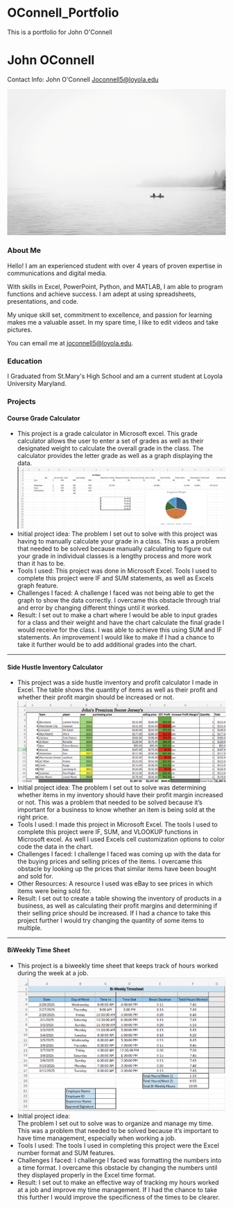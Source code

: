 # OConnell_Portfolio
This is a portfolio for John O'Connell
# John OConnell
Contact Info: John O'Connell Joconnell5@loyola.edu

![backgroundimage](/images/background_image.jpg)

### About Me 
Hello! I am an experienced student with over 4 years of proven expertise in communications and digital media. 

With skills in Excel, PowerPoint, Python, and MATLAB, I am able to program functions and achieve success. I am adept at using spreadsheets, presentations, and code. 

My unique skill set, commitment to excellence, and passion for learning makes me a valuable asset.  In my spare time, I like to edit videos and take pictures. 

You can email me at joconnell5@loyola.edu.


### Education 
I Graduated from St.Mary's High School and am a current student at Loyola University Maryland.

### Projects

#### Course Grade Calculator
 - This project is a grade calculator in Microsoft excel. This grade calculator allows the user to enter a set of grades as well as their designated weight to calculate the overall grade in the class. The calculator provides the letter grade as well as a graph displaying the data.
![screenshot1](/images/screenshot1.png)
 - Initial project idea: 
The problem I set out to solve with this project was having to manually calculate your grade in a class. This was a problem that needed to be solved because manually calculating to figure out your grade in individual classes is a lengthy process and more work than it has to be. 
 - Tools I used: 
This project was done in Microsoft Excel. Tools I used to complete this project were IF and SUM statements, as well as Excels graph feature. 
 - Challenges I faced:
A challenge I faced was not being able to get the graph to show the data correctly. I overcame this obstacle through trial and error by changing different things until it worked.
 - Result:
I set out to make a chart where I would be able to input grades for a class and their weight and have the chart calculate the final grade I would receive for the class. I was able to achieve this using SUM and IF statements. An improvement I would like to make if I had a chance to take it further would be to add additional grades into the chart. 

***

#### Side Hustle Inventory Calculator
 - This project was a side hustle inventory and profit calculator I made in Excel. The table shows the quantity of items as well as their profit and whether their profit margin should be increased or not.
![screenshot2](/images/screenshot2.png)
 - Initial project idea: 
The problem I set out to solve was determining whether items in my inventory should have their profit margin increased or not. This was a problem that needed to be solved because it’s important for a business to know whether an item is being sold at the right price.
 - Tools I used: 
I made this project in Microsoft Excel. The tools I used to complete this project were IF, SUM, and VLOOKUP functions in Microsoft excel. As well I used Excels cell customization options to color code the data in the chart. 
 - Challenges I faced:
I challenge I faced was coming up with the data for the buying prices and selling prices of the items. I overcame this obstacle by looking up the prices that similar items have been bought and sold for.
 - Other Resources: 
A resource I used was eBay to see prices in which items were being sold for. 
 - Result:
I set out to create a table showing the inventory of products in a business, as well as calculating their profit margins and determining if their selling price should be increased. If I had a chance to take this project further I would try changing the quantity of some items to multiple. 

***

#### BiWeekly Time Sheet
 - This project is a biweekly time sheet that keeps track of hours worked during the week at a job. 
![screenshot3](/images/screenshot3.png)
 - Initial project idea:  
The problem I set out to solve was to organize and manage my time. This was a problem that needed to be solved because it’s important to have time management, especially when working a job. 
 - Tools I used: 
The tools I used in completing this project were the Excel number format and SUM features.
 - Challenges I faced:
I challenge I faced was formatting the numbers into a time format. I overcame this obstacle by changing the numbers until they displayed properly in the Excel time format. 
 - Result:
I set out to make an effective way of tracking my hours worked at a job and improve my time management. If I had the chance to take this further I would improve the specificness of the times to be clearer. 

